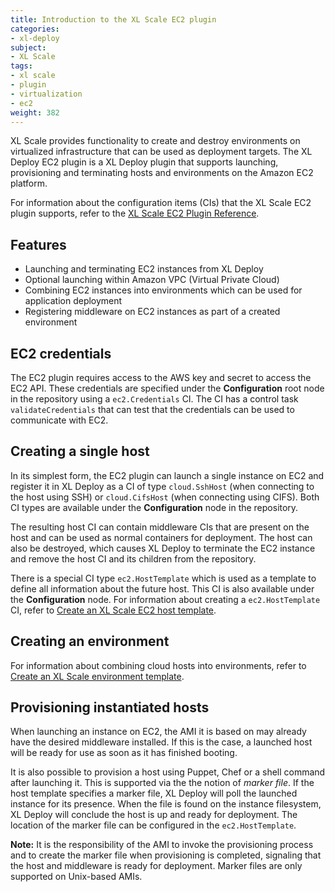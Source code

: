 ```yaml
---
title: Introduction to the XL Scale EC2 plugin
categories:
- xl-deploy
subject:
- XL Scale
tags:
- xl scale
- plugin
- virtualization
- ec2
weight: 382
---
```


XL Scale provides functionality to create and destroy environments on virtualized infrastructure that can be used as deployment targets. The XL Deploy EC2 plugin is a XL Deploy plugin that supports launching, provisioning and terminating hosts and environments on the Amazon EC2 platform.

For information about the configuration items (CIs) that the XL Scale EC2 plugin supports, refer to the [XL Scale EC2 Plugin Reference](/xl-scale/latest/ec2PluginManual.html).

## Features

* Launching and terminating EC2 instances from XL Deploy
* Optional launching within Amazon VPC (Virtual Private Cloud)
* Combining EC2 instances into environments which can be used for application deployment
* Registering middleware on EC2 instances as part of a created environment

## EC2 credentials

The EC2 plugin requires access to the AWS key and secret to access the EC2 API. These credentials are specified under the **Configuration** root node in the repository using a `ec2.Credentials` CI. The CI has a control task `validateCredentials` that can test that the credentials can be used to communicate with EC2.

## Creating a single host

In its simplest form, the EC2 plugin can launch a single instance on EC2 and register it in XL Deploy as a CI of type `cloud.SshHost` (when connecting to the host using SSH) or `cloud.CifsHost` (when connecting using CIFS). Both CI types are available under the **Configuration** node in the repository.

The resulting host CI can contain middleware CIs that are present on the host and can be used as normal containers for deployment. The host can also be destroyed, which causes XL Deploy to terminate the EC2 instance and remove the host CI and its children from the repository.

There is a special CI type `ec2.HostTemplate` which is used as a template to define all information about the future host. This CI is also available under the **Configuration** node. For information about creating a `ec2.HostTemplate` CI, refer to [Create an XL Scale EC2 host template](/xl-deploy/how-to/create-an-xl-scale-ec2-host-template.html).

## Creating an environment

For information about combining cloud hosts into environments, refer to [Create an XL Scale environment template](/xl-deploy/how-to/create-an-xl-scale-environment-template.html).

## Provisioning instantiated hosts

When launching an instance on EC2, the AMI it is based on may already have the desired middleware installed. If this is the case, a launched host will be ready for use as soon as it has finished booting.

It is also possible to provision a host using Puppet, Chef or a shell command after launching it. This is supported via the the notion of _marker file_. If the host template specifies a marker file, XL Deploy will poll the launched instance for its presence. When the file is found on the instance filesystem, XL Deploy will conclude the host is up and ready for deployment. The location of the marker file can be configured in the `ec2.HostTemplate`.

**Note:** It is the responsibility of the AMI to invoke the provisioning process and to create the marker file when provisioning is completed, signaling that the host and middleware is ready for deployment. Marker files are only supported on Unix-based AMIs.
